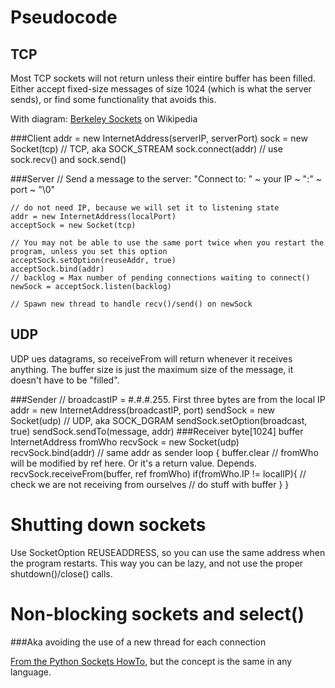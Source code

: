 Pseudocode
==========

TCP
---
Most TCP sockets will not return unless their eintire buffer has been filled. Either accept fixed-size messages of size 1024 (which is what the server sends), or find some functionality that avoids this.

With diagram: [Berkeley Sockets](http://en.wikipedia.org/wiki/Berkeley_sockets) on Wikipedia

###Client
    addr = new InternetAddress(serverIP, serverPort) 
    sock = new Socket(tcp) // TCP, aka SOCK_STREAM
    sock.connect(addr)
    // use sock.recv() and sock.send()
    
###Server
    // Send a message to the server:  "Connect to: " ~ your IP ~ ":" ~ port ~ "\0"
    
    // do not need IP, because we will set it to listening state
    addr = new InternetAddress(localPort)
    acceptSock = new Socket(tcp)
    
    // You may not be able to use the same port twice when you restart the program, unless you set this option
    acceptSock.setOption(reuseAddr, true)
    acceptSock.bind(addr)
    // backlog = Max number of pending connections waiting to connect()
    newSock = acceptSock.listen(backlog)
    
    // Spawn new thread to handle recv()/send() on newSock
    
   
UDP   
---
UDP ues datagrams, so receiveFrom will return whenever it receives anything. The buffer size is just the maximum size of the message, it doesn't have to be "filled".

###Sender
    // broadcastIP = #.#.#.255. First three bytes are from the local IP
    addr = new InternetAddress(broadcastIP, port)
    sendSock = new Socket(udp) // UDP, aka SOCK_DGRAM
    sendSock.setOption(broadcast, true)
    sendSock.sendTo(message, addr)
###Receiver
    byte[1024]      buffer
    InternetAddress fromWho
    recvSock = new Socket(udp)
    recvSock.bind(addr)         // same addr as sender
    loop {
        buffer.clear
        // fromWho will be modified by ref here. Or it's a return value. Depends.
        recvSock.receiveFrom(buffer, ref fromWho)
        if(fromWho.IP != localIP){      // check we are not receiving from ourselves
            // do stuff with buffer
        }
    }
    
    
Shutting down sockets
=====================
Use SocketOption REUSEADDRESS, so you can use the same address when the program restarts. This way you can be lazy, and not use the proper shutdown()/close() calls.


Non-blocking sockets and select()
=================================
###Aka avoiding the use of a new thread for each connection

[From the Python Sockets HowTo](http://docs.python.org/2/howto/sockets.html#non-blocking-sockets), but the concept is the same in any language.
